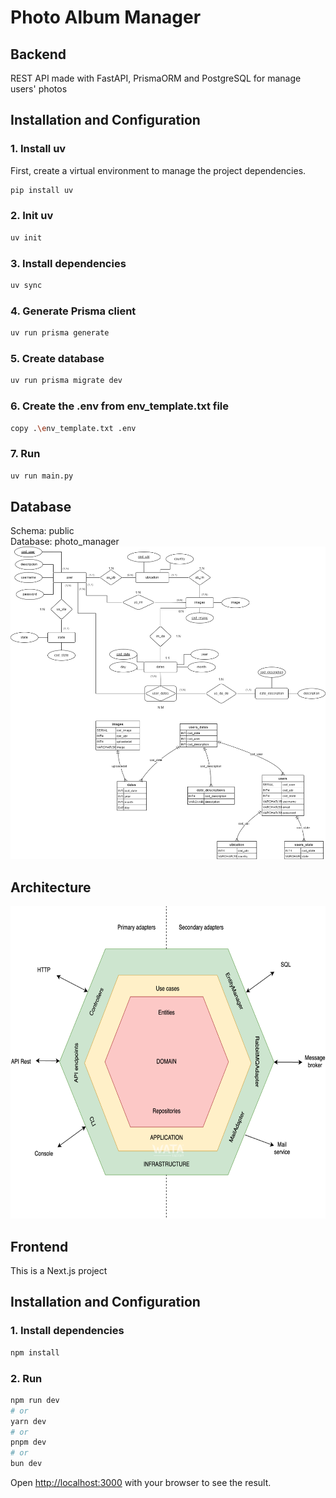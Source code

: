 # Photo Album Manager

## Backend

REST API made with FastAPI, PrismaORM and PostgreSQL for manage users' photos

## Installation and Configuration

### 1. Install uv

First, create a virtual environment to manage the project dependencies.

```bash
pip install uv
```

### 2. Init uv

```bash
uv init
```

### 3. Install dependencies

```bash
uv sync
```

### 4. Generate Prisma client

```bash
uv run prisma generate
```

### 5. Create database

```bash
uv run prisma migrate dev
```

### 6. Create the .env from env_template.txt file

```bash
copy .\env_template.txt .env
```

### 7. Run

```bash
uv run main.py
```

## Database

Schema: public  
Database: photo_manager  
<img src="https://github.com/Gokruzk/photo_manager/blob/main/Backend/db_diagram.png" height=500 width=700 alt="database model">

## Architecture

<img src="https://github.com/Gokruzk/photo_manager/blob/main/Backend/hexagonal_architecture.png" height=500 width=700 alt="hexagonal architecture">

## Frontend

This is a Next.js project

## Installation and Configuration

### 1. Install dependencies

```bash
npm install
```

### 2. Run

```bash
npm run dev
# or
yarn dev
# or
pnpm dev
# or
bun dev
```

Open [http://localhost:3000](http://localhost:3000) with your browser to see the result.

